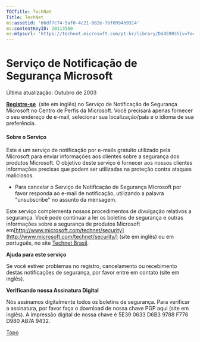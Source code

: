 ```yaml
---
TOCTitle: TechNet
Title: TechNet
ms:assetid: '66df7c74-5af0-4c21-882e-7bf0994b9314'
ms:contentKeyID: 20113560
ms:mtpsurl: 'https://technet.microsoft.com/pt-br/library/Dd459035(v=TechNet.10)'
---
```


Serviço de Notificação de Segurança Microsoft
=============================================

Última atualização: Outubro de 2003

[**Registre-se**](http://www.microsoft.com/brasil/security/alertas.mspx)  (site em inglês) no Serviço de Notificação de Segurança Microsoft no Centro de Perfis da Microsoft.
Você precisará apenas fornecer o seu endereço de e-mail, selecionar sua localização/país e o idioma de sua preferência.

#### Sobre o Serviço

Este é um serviço de notificação por e-mails gratuito utilizado pela Microsoft para enviar informações aos clientes sobre a segurança dos produtos Microsoft. O objetivo deste serviço é fornecer aos nossos clientes informações precisas que podem ser utilizadas na proteção contra ataques maliciosos.

-   Para cancelar o Serviço de Notificação de Segurança Microsoft por favor responda ao e-mail de notificação, utilizando a palavra "unsubscribe" no assunto da mensagem.

Este serviço complementa nossos procedimentos de divulgação relativos a segurança. Você pode continuar a ler os boletins de segurança e outras informações sobre a segurança de produtos Microsoft em[http://www.microsoft.com/technet/security](http://www.microsoft.com/technet/security/) (site em inglês) ou em português, no site [Technet Brasil](http://technet.microsoft.com/pt-br/security/default.aspx).

**Ajuda para este serviço**

Se você estiver problemas no registro, cancelamento ou recebimento destas notificações de segurança, por favor entre em contato (site em inglês).

**Verificando nossa Assinatura Digital**

Nós assinamos digitalmente todos os boletins de segurança. Para verificar a assinatura, por favor faça o download de nossa chave PGP aqui (site em inglês). A impressão digital de nossa chave é 5E39 0633 D6B3 9788 F776 D980 AB7A 9432.

[](#mainsection)[Topo](#mainsection)
